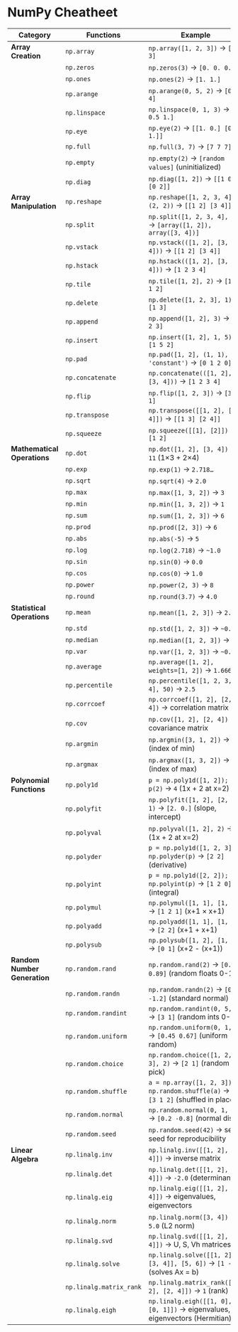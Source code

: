 # NumPy Cheatheet

| **Category**             | **Functions**                                                                                                   | **Example**                                                                                   |
|--------------------------|-----------------------------------------------------------------------------------------------------------------|-----------------------------------------------------------------------------------------------|
| **Array Creation**       | `np.array`                                                                                                     | `np.array([1, 2, 3])` → `[1 2 3]`                                                           |
|                          | `np.zeros`                                                                                                     | `np.zeros(3)` → `[0. 0. 0.]`                                                                |
|                          | `np.ones`                                                                                                      | `np.ones(2)` → `[1. 1.]`                                                                    |
|                          | `np.arange`                                                                                                    | `np.arange(0, 5, 2)` → `[0 2 4]`                                                           |
|                          | `np.linspace`                                                                                                  | `np.linspace(0, 1, 3)` → `[0. 0.5 1.]`                                                     |
|                          | `np.eye`                                                                                                       | `np.eye(2)` → `[[1. 0.] [0. 1.]]`                                                          |
|                          | `np.full`                                                                                                      | `np.full(3, 7)` → `[7 7 7]`                                                                |
|                          | `np.empty`                                                                                                     | `np.empty(2)` → `[random values]` (uninitialized)                                           |
|                          | `np.diag`                                                                                                      | `np.diag([1, 2])` → `[[1 0] [0 2]]`                                                        |
| **Array Manipulation**   | `np.reshape`                                                                                                   | `np.reshape([1, 2, 3, 4], (2, 2))` → `[[1 2] [3 4]]`                                       |
|                          | `np.split`                                                                                                     | `np.split([1, 2, 3, 4], 2)` → `[array([1, 2]), array([3, 4])]`                             |
|                          | `np.vstack`                                                                                                    | `np.vstack(([1, 2], [3, 4]))` → `[[1 2] [3 4]]`                                            |
|                          | `np.hstack`                                                                                                    | `np.hstack(([1, 2], [3, 4]))` → `[1 2 3 4]`                                                |
|                          | `np.tile`                                                                                                      | `np.tile([1, 2], 2)` → `[1 2 1 2]`                                                         |
|                          | `np.delete`                                                                                                    | `np.delete([1, 2, 3], 1)` → `[1 3]`                                                        |
|                          | `np.append`                                                                                                    | `np.append([1, 2], 3)` → `[1 2 3]`                                                         |
|                          | `np.insert`                                                                                                    | `np.insert([1, 2], 1, 5)` → `[1 5 2]`                                                      |
|                          | `np.pad`                                                                                                       | `np.pad([1, 2], (1, 1), 'constant')` → `[0 1 2 0]`                                         |
|                          | `np.concatenate`                                                                                               | `np.concatenate(([1, 2], [3, 4]))` → `[1 2 3 4]`                                           |
|                          | `np.flip`                                                                                                      | `np.flip([1, 2, 3])` → `[3 2 1]`                                                           |
|                          | `np.transpose`                                                                                                 | `np.transpose([[1, 2], [3, 4]])` → `[[1 3] [2 4]]`                                         |
|                          | `np.squeeze`                                                                                                   | `np.squeeze([[1], [2]])` → `[1 2]`                                                         |
| **Mathematical Operations** | `np.dot`                                                                                                    | `np.dot([1, 2], [3, 4])` → `11` (1×3 + 2×4)                                                |
|                          | `np.exp`                                                                                                       | `np.exp(1)` → `2.718…`                                                                      |
|                          | `np.sqrt`                                                                                                      | `np.sqrt(4)` → `2.0`                                                                        |
|                          | `np.max`                                                                                                       | `np.max([1, 3, 2])` → `3`                                                                  |
|                          | `np.min`                                                                                                       | `np.min([1, 3, 2])` → `1`                                                                  |
|                          | `np.sum`                                                                                                       | `np.sum([1, 2, 3])` → `6`                                                                  |
|                          | `np.prod`                                                                                                      | `np.prod([2, 3])` → `6`                                                                    |
|                          | `np.abs`                                                                                                       | `np.abs(-5)` → `5`                                                                          |
|                          | `np.log`                                                                                                       | `np.log(2.718)` → `~1.0`                                                                   |
|                          | `np.sin`                                                                                                       | `np.sin(0)` → `0.0`                                                                         |
|                          | `np.cos`                                                                                                       | `np.cos(0)` → `1.0`                                                                         |
|                          | `np.power`                                                                                                     | `np.power(2, 3)` → `8`                                                                     |
|                          | `np.round`                                                                                                     | `np.round(3.7)` → `4.0`                                                                    |
| **Statistical Operations** | `np.mean`                                                                                                    | `np.mean([1, 2, 3])` → `2.0`                                                               |
|                          | `np.std`                                                                                                       | `np.std([1, 2, 3])` → `~0.816`                                                             |
|                          | `np.median`                                                                                                    | `np.median([1, 2, 3])` → `2.0`                                                             |
|                          | `np.var`                                                                                                       | `np.var([1, 2, 3])` → `~0.666`                                                             |
|                          | `np.average`                                                                                                   | `np.average([1, 2], weights=[1, 2])` → `1.666…`                                            |
|                          | `np.percentile`                                                                                                | `np.percentile([1, 2, 3, 4], 50)` → `2.5`                                                  |
|                          | `np.corrcoef`                                                                                                  | `np.corrcoef([1, 2], [2, 4])` → correlation matrix                                         |
|                          | `np.cov`                                                                                                       | `np.cov([1, 2], [2, 4])` → covariance matrix                                               |
|                          | `np.argmin`                                                                                                    | `np.argmin([3, 1, 2])` → `1` (index of min)                                                |
|                          | `np.argmax`                                                                                                    | `np.argmax([1, 3, 2])` → `1` (index of max)                                                |
| **Polynomial Functions** | `np.poly1d`                                                                                                    | `p = np.poly1d([1, 2]); p(2)` → `4` (1x + 2 at x=2)                                        |
|                          | `np.polyfit`                                                                                                   | `np.polyfit([1, 2], [2, 4], 1)` → `[2. 0.]` (slope, intercept)                             |
|                          | `np.polyval`                                                                                                   | `np.polyval([1, 2], 2)` → `4` (1x + 2 at x=2)                                              |
|                          | `np.polyder`                                                                                                   | `p = np.poly1d([1, 2, 3]); np.polyder(p)` → `[2 2]` (derivative)                           |
|                          | `np.polyint`                                                                                                   | `p = np.poly1d([2, 2]); np.polyint(p)` → `[1 2 0]` (integral)                              |
|                          | `np.polymul`                                                                                                   | `np.polymul([1, 1], [1, 1])` → `[1 2 1]` (x+1 × x+1)                                       |
|                          | `np.polyadd`                                                                                                   | `np.polyadd([1, 1], [1, 1])` → `[2 2]` (x+1 + x+1)                                         |
|                          | `np.polysub`                                                                                                   | `np.polysub([1, 2], [1, 1])` → `[0 1]` (x+2 - (x+1))                                       |
| **Random Number Generation** | `np.random.rand`                                                                                           | `np.random.rand(2)` → `[0.12 0.89]` (random floats 0-1)                                     |
|                          | `np.random.randn`                                                                                              | `np.random.randn(2)` → `[0.5 -1.2]` (standard normal)                                       |
|                          | `np.random.randint`                                                                                            | `np.random.randint(0, 5, 2)` → `[3 1]` (random ints 0-4)                                    |
|                          | `np.random.uniform`                                                                                            | `np.random.uniform(0, 1, 2)` → `[0.45 0.67]` (uniform random)                               |
|                          | `np.random.choice`                                                                                             | `np.random.choice([1, 2, 3], 2)` → `[2 1]` (random pick)                                    |
|                          | `np.random.shuffle`                                                                                            | `a = np.array([1, 2, 3]); np.random.shuffle(a)` → `a = [3 1 2]` (shuffled in place)         |
|                          | `np.random.normal`                                                                                             | `np.random.normal(0, 1, 2)` → `[0.2 -0.8]` (normal dist.)                                   |
|                          | `np.random.seed`                                                                                               | `np.random.seed(42)` → sets seed for reproducibility                                        |
| **Linear Algebra**       | `np.linalg.inv`                                                                                                | `np.linalg.inv([[1, 2], [3, 4]])` → inverse matrix                                         |
|                          | `np.linalg.det`                                                                                                | `np.linalg.det([[1, 2], [3, 4]])` → `-2.0` (determinant)                                   |
|                          | `np.linalg.eig`                                                                                                | `np.linalg.eig([[1, 2], [3, 4]])` → eigenvalues, eigenvectors                              |
|                          | `np.linalg.norm`                                                                                               | `np.linalg.norm([3, 4])` → `5.0` (L2 norm)                                                 |
|                          | `np.linalg.svd`                                                                                                | `np.linalg.svd([[1, 2], [3, 4]])` → U, S, Vh matrices                                       |
|                          | `np.linalg.solve`                                                                                              | `np.linalg.solve([[1, 2], [3, 4]], [5, 6])` → `[1 -2]` (solves Ax = b)                     |
|                          | `np.linalg.matrix_rank`                                                                                        | `np.linalg.matrix_rank([[1, 2], [2, 4]])` → `1` (rank)                                     |
|                          | `np.linalg.eigh`                                                                                               | `np.linalg.eigh([[1, 0], [0, 1]])` → eigenvalues, eigenvectors (Hermitian)                 |
